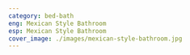 ```yaml
---
category: bed-bath
eng: Mexican Style Bathroom
esp: Mexican Style Bathroom
cover_image: ./images/mexican-style-bathroom.jpg
---
```


